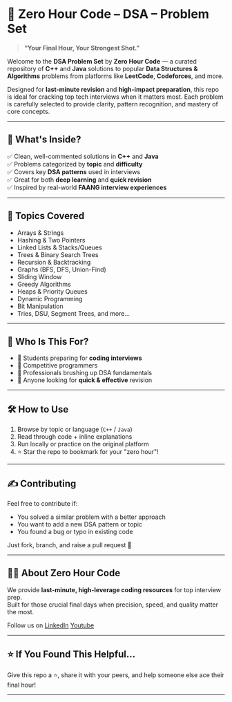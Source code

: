 # 🚀 Zero Hour Code – DSA – Problem Set

> **“Your Final Hour, Your Strongest Shot.”**

Welcome to the **DSA Problem Set** by **Zero Hour Code** — a curated repository of **C++** and **Java** solutions to popular **Data Structures & Algorithms** problems from platforms like **LeetCode**, **Codeforces**, and more.

Designed for **last-minute revision** and **high-impact preparation**, this repo is ideal for cracking top tech interviews when it matters most. Each problem is carefully selected to provide clarity, pattern recognition, and mastery of core concepts.

---

## 📌 What's Inside?

✅ Clean, well-commented solutions in **C++** and **Java**  
✅ Problems categorized by **topic** and **difficulty**  
✅ Covers key **DSA patterns** used in interviews  
✅ Great for both **deep learning** and **quick revision**  
✅ Inspired by real-world **FAANG interview experiences**

---

## 🧠 Topics Covered

- Arrays & Strings
- Hashing & Two Pointers
- Linked Lists & Stacks/Queues
- Trees & Binary Search Trees
- Recursion & Backtracking
- Graphs (BFS, DFS, Union-Find)
- Sliding Window
- Greedy Algorithms
- Heaps & Priority Queues
- Dynamic Programming
- Bit Manipulation
- Tries, DSU, Segment Trees, and more...

---

## 🎯 Who Is This For?

- 📌 Students preparing for **coding interviews**
- 📌 Competitive programmers
- 📌 Professionals brushing up DSA fundamentals
- 📌 Anyone looking for **quick & effective** revision

---

## 🛠️ How to Use

1. Browse by topic or language (`C++` / `Java`)
2. Read through code + inline explanations
3. Run locally or practice on the original platform
4. ⭐ Star the repo to bookmark for your "zero hour"!

---

## ✍️ Contributing

Feel free to contribute if:
- You solved a similar problem with a better approach
- You want to add a new DSA pattern or topic
- You found a bug or typo in existing code

Just fork, branch, and raise a pull request 🚀

---

## 👨‍💻 About Zero Hour Code

We provide **last-minute, high-leverage coding resources** for top interview prep.  
Built for those crucial final days when precision, speed, and quality matter the most.

Follow us on [LinkedIn](https://www.linkedin.com/in/shubham-mondal28/) [Youtube](https://www.youtube.com/@ZeroHourCode)

---

## ⭐ If You Found This Helpful...

Give this repo a ⭐, share it with your peers, and help someone else ace their final hour!

---
